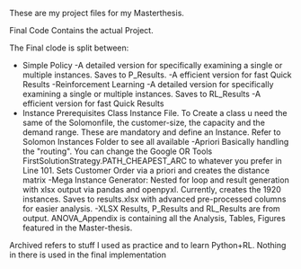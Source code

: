 These are my project files for my Masterthesis.

Final Code Contains the actual Project.

The Final clode is split between:

- Simple Policy
    -A detailed version for specifically examining a single or multiple instances. Saves to P_Results.
    -A efficient version for fast Quick Results
-Reinforcement Learning
    -A detailed version for specifically examining a single or multiple instances. Saves to RL_Results
    -A efficient version for fast Quick Results
- Instance Prerequisites
    Class Instance File. To Create a class u need the same of the Solomonfile, the customer-size, the capacity and the
    demand range. These are mandatory and define an Instance. Refer to Solomon Instances Folder to see all available
-Apriori
    Basically handling the "routing". You can change the Google OR Tools FirstSolutionStrategy.PATH_CHEAPEST_ARC to 
    whatever you prefer in Line 101. Sets Customer Order via a priori and creates the distance matrix
-Mega Instance Generator:
    Nested for loop and result generation with xlsx output via pandas and openpyxl. Currently, creates the 1920
    instances. Saves to results.xlsx with advanced pre-processed columns for easier analysis.
-XLSX
    Results, P_Results and RL_Results are from output. ANOVA_Appendix is containing all the Analysis, Tables, Figures
    featured in the Master-thesis.

Archived refers to stuff I used as practice and to learn Python+RL. Nothing in there is used in the final implementation

